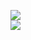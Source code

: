 [![](https://img.shields.io/badge/Made%20With-Github%20Spray-lightgrey.svg?style=for-the-badge&logo=github)](https://github.com/Annihil/github-spray#1552)  
[![](https://i.imgur.com/2DrTn0Z.gif)](https://github.com/Annihil/github-spray)